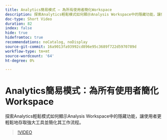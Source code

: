 ```yaml
---
title: Analytics簡易模式 — 為所有使用者簡化Workspace
description: 探索Analytics輕鬆模式如何顯示Analysis Workspace中的隱藏功能，讓使用者更輕鬆地存取強大工具並簡化其工作流程。
doc-type: Short Video
duration: 82
index: false
hide: true
hidefromtoc: true
recommendations: noCatalog, noDisplay
source-git-commit: 16a9013fa93992cd896e95c3689f722d5970789d
workflow-type: tm+mt
source-wordcount: '64'
ht-degree: 0%

---
```



# Analytics簡易模式：為所有使用者簡化Workspace

探索Analytics輕鬆模式如何顯示Analysis Workspace中的隱藏功能，讓使用者更輕鬆地存取強大工具並簡化其工作流程。

<!-- 62_S102_3442449_82_analytics-easy-mode-simplifying-workspace-for-all-users -->
>[!VIDEO](https://video.tv.adobe.com/v/3458343/?learn=on&enablevpops=true)

